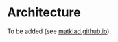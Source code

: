 # Architecture

To be added (see [matklad.github.io](https://matklad.github.io//2021/02/06/ARCHITECTURE.md.html)).
